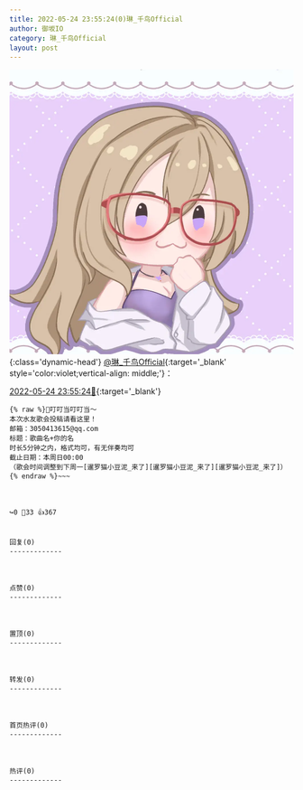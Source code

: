 ```yaml
---
title: 2022-05-24 23:55:24(0)琳_千鸟Official
author: 御坂IO
category: 琳_千鸟Official
layout: post
---
```


![img](/images/c0a88f85ebd0d056f37b114e0748e69556c8b488.jpg){:class='dynamic-head'}
[@琳_千鸟Official](https://space.bilibili.com/1620923329/dynamic){:target='_blank' style='color:violet;vertical-align: middle;'}：

[2022-05-24 23:55:24🔗](https://t.bilibili.com/663870191589916675){:target='_blank'}

~~~
{% raw %}🔔叮叮当叮叮当～
本次水友歌会投稿请看这里！
邮箱：3050413615@qq.com
标题：歌曲名+你的名
时长5分钟之内，格式均可，有无伴奏均可
截止日期：本周日00:00
（歌会时间调整到下周一[暹罗猫小豆泥_来了][暹罗猫小豆泥_来了][暹罗猫小豆泥_来了]）
{% endraw %}~~~



↪️0 💬33 👍367


回复(0)
-------------



点赞(0)
-------------



置顶(0)
-------------



转发(0)
-------------



首页热评(0)
-------------



热评(0)
-------------



